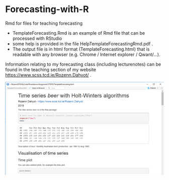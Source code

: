 # Forecasting-with-R
Rmd for files for teaching forecasting 




* TemplateForecasting.Rmd is an example of Rmd file that can be processed with RStudio 
* some help is provided in the file HelpTemplateForecastingRmd.pdf .
* The output file is in html format (TemplateForecasting.html) that is readable with any browser (e.g. Chrome / Internet explorer / Qwant/...).

Information relating to my forecasting class (including lecturenotes) can be found in the teaching section of my website https://www.scss.tcd.ie/Rozenn.Dahyot/ .

![Rendering of the html report](ImageIllustrationGithub.png)
